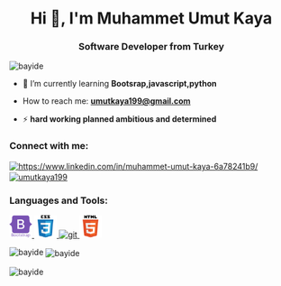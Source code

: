 <h1 align="center">Hi 👋, I'm Muhammet Umut Kaya</h1>
<h3 align="center">Software Developer from Turkey</h3>

<p align="left"> <img src="https://komarev.com/ghpvc/?username=bayide&label=Profile%20views&color=0e75b6&style=flat" alt="bayide" /> </p>

- 🌱 I’m currently learning **Bootsrap,javascript,python**

- How to reach me: **umutkaya199@gmail.com**

- ⚡ **hard working planned ambitious and determined**

<h3 align="left">Connect with me:</h3>
<p align="left">
<a href="https://linkedin.com/in/https://www.linkedin.com/in/muhammet-umut-kaya-6a78241b9/" target="blank"><img align="center" src="https://raw.githubusercontent.com/rahuldkjain/github-profile-readme-generator/master/src/images/icons/Social/linked-in-alt.svg" alt="https://www.linkedin.com/in/muhammet-umut-kaya-6a78241b9/" height="30" width="40" /></a>
<a href="https://www.hackerrank.com/umutkaya199" target="blank"><img align="center" src="https://raw.githubusercontent.com/rahuldkjain/github-profile-readme-generator/master/src/images/icons/Social/hackerrank.svg" alt="umutkaya199" height="30" width="40" /></a>
</p>

<h3 align="left">Languages and Tools:</h3>
<p align="left"> <a href="https://getbootstrap.com" target="_blank" rel="noreferrer"> <img src="https://raw.githubusercontent.com/devicons/devicon/master/icons/bootstrap/bootstrap-plain-wordmark.svg" alt="bootstrap" width="40" height="40"/> </a> <a href="https://www.w3schools.com/css/" target="_blank" rel="noreferrer"> <img src="https://raw.githubusercontent.com/devicons/devicon/master/icons/css3/css3-original-wordmark.svg" alt="css3" width="40" height="40"/> </a> <a href="https://git-scm.com/" target="_blank" rel="noreferrer"> <img src="https://www.vectorlogo.zone/logos/git-scm/git-scm-icon.svg" alt="git" width="40" height="40"/> </a> <a href="https://www.w3.org/html/" target="_blank" rel="noreferrer"> <img src="https://raw.githubusercontent.com/devicons/devicon/master/icons/html5/html5-original-wordmark.svg" alt="html5" width="40" height="40"/> </a> </p>

<p><img align="left" src="https://github-readme-stats.vercel.app/api/top-langs?username=bayide&show_icons=true&locale=en&layout=compact" alt="bayide" /></p>

<p>&nbsp;<img align="center" src="https://github-readme-stats.vercel.app/api?username=bayide&show_icons=true&locale=en" alt="bayide" /></p>

<p><img align="center" src="https://github-readme-streak-stats.herokuapp.com/?user=bayide&" alt="bayide" /></p>




  
<!---
Bayide/Bayide is a ✨ special ✨ repository because its `README.md` (this file) appears on your GitHub profile.
You can click the Preview link to take a look at your changes.
--->
